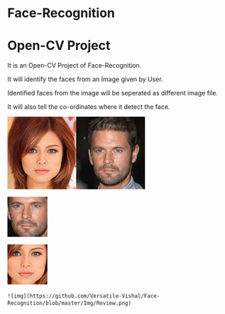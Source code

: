 # Face-Recognition
# Open-CV Project

It is an Open-CV Project of Face-Recognition.

It will identify the faces from an Image given by User.

Identified faces from the image will be seperated as different image file.

It will also tell the co-ordinates where it detect the face.

![img](https://github.com/Versatile-Vishal/Face-Recognition/blob/master/Img/stock_people.jpg)

![img](https://github.com/Versatile-Vishal/Face-Recognition/blob/master/Img/face-0.jpg)

![img](https://github.com/Versatile-Vishal/Face-Recognition/blob/master/Img/face-1.jpg)

```
![img](https://github.com/Versatile-Vishal/Face-Recognition/blob/master/Img/Review.png)
```
